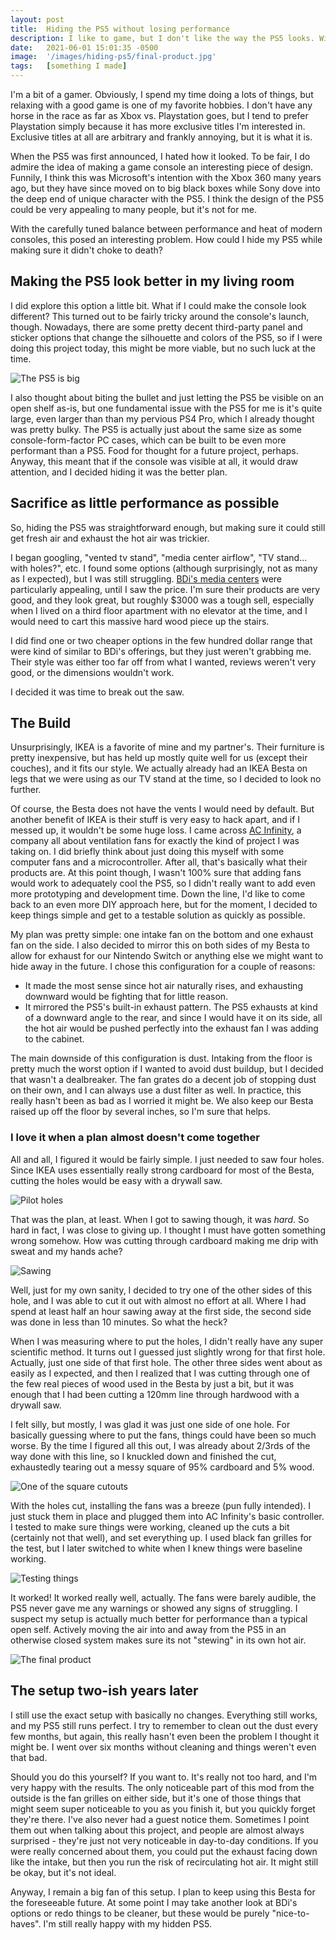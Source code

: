 ```yaml
---
layout: post
title:  Hiding the PS5 without losing performance
description: I like to game, but I don't like the way the PS5 looks. With the carefully tuned balance between performance and heat of modern consoles, this posed an interesting problem. How could I hide my PS5 while making sure it didn't choke to death?
date:   2021-06-01 15:01:35 -0500
image:  '/images/hiding-ps5/final-product.jpg'
tags:   [something I made]
---
```


I'm a bit of a gamer. Obviously, I spend my time doing a lots of things, but relaxing with a good game is one of my favorite hobbies. I don't have any horse in the race as far as Xbox vs. Playstation goes, but I tend to prefer Playstation simply because it has more exclusive titles I'm interested in. Exclusive titles at all are arbitrary and frankly annoying, but it is what it is. 

When the PS5 was first announced, I hated how it looked. To be fair, I do admire the idea of making a game console an interesting piece of design. Funnily, I think this was Microsoft's intention with the Xbox 360 many years ago, but they have since moved on to big black boxes while Sony dove into the deep end of unique character with the PS5. I think the design of the PS5 could be very appealing to many people, but it's not for me. 

With the carefully tuned balance between performance and heat of modern consoles, this posed an interesting problem. How could I hide my PS5 while making sure it didn't choke to death?

## Making the PS5 look better in my living room

I did explore this option a little bit. What if I could make the console look different? This turned out to be fairly tricky around the console's launch, though. Nowadays, there are some pretty decent third-party panel and sticker options that change the silhouette and colors of the PS5, so if I were doing this project today, this might be more viable, but no such luck at the time. 

![The PS5 is big](/images/hiding-ps5/_ps5-big.jpg)

I also thought about biting the bullet and just letting the PS5 be visible on an open shelf as-is, but one fundamental issue with the PS5 for me is it's quite large, even larger than than my pervious PS4 Pro, which I already thought was pretty bulky. The PS5 is actually just about the same size as some console-form-factor PC cases, which can be built to be even more performant than a PS5. Food for thought for a future project, perhaps. Anyway, this meant that if the console was visible at all, it would draw attention, and I decided hiding it was the better plan.

## Sacrifice as little performance as possible

So, hiding the PS5 was straightforward enough, but making sure it could still get fresh air and exhaust the hot air was trickier. 

I began googling, "vented tv stand", "media center airflow", "TV stand... with holes?", etc. I found some options (although surprisingly, not as many as I expected), but I was still struggling. [BDi's media centers](https://www.bdiusa.com/products/corridor-8177-modern-tv-stand-media-storage-drawer?finish=natural-walnut) were particularly appealing, until I saw the price. I'm sure their products are very good, and they look great, but roughly $3000 was a tough sell, especially when I lived on a third floor apartment with no elevator at the time, and I would need to cart this massive hard wood piece up the stairs. 

I did find one or two cheaper options in the few hundred dollar range that were kind of similar to BDi's offerings, but they just weren't grabbing me. Their style was either too far off from what I wanted, reviews weren't very good, or the dimensions wouldn't work. 

I decided it was time to break out the saw.

## The Build

Unsurprisingly, IKEA is a favorite of mine and my partner's. Their furniture is pretty inexpensive, but has held up mostly quite well for us (except their couches), and it fits our style. We actually already had an IKEA Besta on legs that we were using as our TV stand at the time, so I decided to look no further. 

Of course, the Besta does not have the vents I would need by default. But another benefit of IKEA is their stuff is very easy to hack apart, and if I messed up, it wouldn't be some huge loss. I came across [AC Infinity](https://acinfinity.com/), a company all about ventilation fans for exactly the kind of project I was taking on. I did briefly think about just doing this myself with some computer fans and a microcontroller. After all, that's basically what their products are. At this point though, I wasn't 100% sure that adding fans would work to adequately cool the PS5, so I didn't really want to add even more prototyping and development time. Down the line, I'd like to come back to an even more DIY approach here, but for the moment, I decided to keep things simple and get to a testable solution as quickly as possible. 

My plan was pretty simple: one intake fan on the bottom and one exhaust fan on the side. I also decided to mirror this on both sides of my Besta to allow for exhaust for our Nintendo Switch or anything else we might want to hide away in the future. I chose this configuration for a couple of reasons:
- It made the most sense since hot air naturally rises, and exhausting downward would be fighting that for little reason.
- It mirrored the PS5's built-in exhaust pattern. The PS5 exhausts at kind of a downward angle to the rear, and since I would have it on its side, all the hot air would be pushed perfectly into the exhaust fan I was adding to the cabinet. 

The main downside of this configuration is dust. Intaking from the floor is pretty much the worst option if I wanted to avoid dust buildup, but I decided that wasn't a dealbreaker. The fan grates do a decent job of stopping dust on their own, and I can always use a dust filter as well. In practice, this really hasn't been as bad as I worried it might be. We also keep our Besta raised up off the floor by several inches, so I'm sure that helps. 

### I love it when a plan almost doesn't come together

All and all, I figured it would be fairly simple. I just needed to saw four holes. Since IKEA uses essentially really strong cardboard for most of the Besta, cutting the holes would be easy with a drywall saw. 

![Pilot holes](/images/hiding-ps5/_pilot-holes.jpg)

That was the plan, at least. When I got to sawing though, it was *hard*. So hard in fact, I was close to giving up. I thought I must have gotten something wrong somehow. How was cutting through cardboard making me drip with sweat and my hands ache?

![Sawing](/images/hiding-ps5/_sawing.jpg)

Well, just for my own sanity, I decided to try one of the other sides of this hole, and I was able to cut it out with almost no effort at all. Where I had spend at least half an hour sawing away at the first side, the second side was done in less than 10 minutes. So what the heck?

When I was measuring where to put the holes, I didn't really have any super scientific method. It turns out I guessed just slightly wrong for that first hole. Actually, just one side of that first hole. The other three sides went about as easily as I expected, and then I realized that I was cutting through one of the few real pieces of wood used in the Besta by just a bit, but it was enough that I had been cutting a 120mm line through hardwood with a drywall saw. 

I felt silly, but mostly, I was glad it was just one side of one hole. For basically guessing where to put the fans, things could have been so much worse. By the time I figured all this out, I was already about 2/3rds of the way done with this line, so I knuckled down and finished the cut, exhaustedly tearing out a messy square of 95% cardboard and 5% wood. 

![One of the square cutouts](/images/hiding-ps5/_cutout.jpg)

With the holes cut, installing the fans was a breeze (pun fully intended). I just stuck them in place and plugged them into AC Infinity's basic controller. I tested to make sure things were working, cleaned up the cuts a bit (certainly not that well), and set everything up. I used black fan grilles for the test, but I later switched to white when I knew things were baseline working.

![Testing things](/images/hiding-ps5/_test-fit.jpg)

It worked! It worked really well, actually. The fans were barely audible, the PS5 never gave me any warnings or showed any signs of struggling. I suspect my setup is actually much better for performance than a typical open self. Actively moving the air into and away from the PS5 in an otherwise closed system makes sure its not "stewing" in its own hot air. 

![The final product](/images/hiding-ps5/_final-product.jpg)


## The setup two-ish years later

I still use the exact setup with basically no changes. Everything still works, and my PS5 still runs perfect. I try to remember to clean out the dust every few months, but again, this really hasn't even been the problem I thought it might be. I went over six months without cleaning and things weren't even that bad. 

Should you do this yourself? If you want to. It's really not too hard, and I'm very happy with the results. The only noticeable part of this mod from the outside is the fan grilles on either side, but it's one of those things that might seem super noticeable to you as you finish it, but you quickly forget they're there. I've also never had a guest notice them. Sometimes I point them out when talking about this project, and people are almost always surprised - they're just not very noticeable in day-to-day conditions. If you were really concerned about them, you could put the exhaust facing down like the intake, but then you run the risk of recirculating hot air. It might still be okay, but it's not ideal.

Anyway, I remain a big fan of this setup. I plan to keep using this Besta for the foreseeable future. At some point I may take another look at BDi's options or redo things to be cleaner, but these would be purely "nice-to-haves". I'm still really happy with my hidden PS5. 